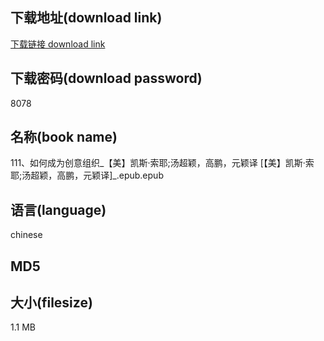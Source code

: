 ## 下载地址(download link)
[下载链接 download link](https://voluble-croquembouche-d321dc.netlify.app/?s=111%E3%80%81%E5%A6%82%E4%BD%95%E6%88%90%E4%B8%BA%E5%88%9B%E6%84%8F%E7%BB%84%E7%BB%87_%E3%80%90%E7%BE%8E%E3%80%91%E5%87%AF%E6%96%AF%C2%B7%E7%B4%A2%E8%80%B6%3B%E6%B1%A4%E8%B6%85%E9%A2%96%EF%BC%8C%E9%AB%98%E9%B9%8F%EF%BC%8C%E5%85%83%E9%A2%96%E8%AF%91+%5B%E3%80%90%E7%BE%8E%E3%80%91%E5%87%AF%E6%96%AF%C2%B7%E7%B4%A2%E8%80%B6%3B%E6%B1%A4%E8%B6%85%E9%A2%96%EF%BC%8C%E9%AB%98%E9%B9%8F%EF%BC%8C%E5%85%83%E9%A2%96%E8%AF%91%5D_.epub)

## 下载密码(download password)
8078

## 名称(book name)
111、如何成为创意组织_【美】凯斯·索耶;汤超颖，高鹏，元颖译 [【美】凯斯·索耶;汤超颖，高鹏，元颖译]_.epub.epub

## 语言(language)
chinese

## MD5


## 大小(filesize)
1.1 MB
